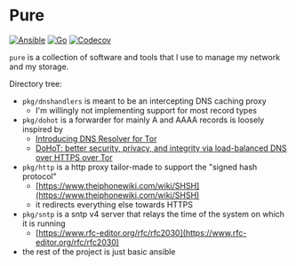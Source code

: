 # Pure

[![Ansible](https://github.com/tgragnato/pure/actions/workflows/ansible.yml/badge.svg)](https://github.com/tgragnato/pure/actions/workflows/ansible.yml)
[![Go](https://github.com/tgragnato/pure/actions/workflows/go.yml/badge.svg)](https://github.com/tgragnato/pure/actions/workflows/go.yml)
[![Codecov](https://codecov.io/gh/tgragnato/pure/graph/badge.svg)](https://codecov.io/gh/tgragnato/pure)

`pure` is a collection of software and tools that I use to manage my network and my storage.

Directory tree:
- `pkg/dnshandlers` is meant to be an intercepting DNS caching proxy
    - I'm willingly not implementing support for most record types
- `pkg/dohot` is a forwarder for mainly A and AAAA records is loosely inspired by
    - [Introducing DNS Resolver for Tor](https://blog.cloudflare.com/welcome-hidden-resolver/)
    - [DoHoT: better security, privacy, and integrity via load-balanced DNS over HTTPS over Tor](https://blog.apnic.net/2021/09/28/dohot-better-security-privacy-and-integrity-via-load-balanced-dns-over-https-over-tor/)
- `pkg/http` is a http proxy tailor-made to support the "signed hash protocol"
    - [https://www.theiphonewiki.com/wiki/SHSH](https://www.theiphonewiki.com/wiki/SHSH)
    - it redirects everything else towards HTTPS
- `pkg/sntp` is a sntp v4 server that relays the time of the system on which it is running
    - [https://www.rfc-editor.org/rfc/rfc2030](https://www.rfc-editor.org/rfc/rfc2030)
- the rest of the project is just basic ansible